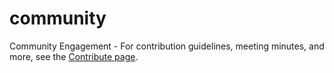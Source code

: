# community
Community Engagement - For contribution guidelines, meeting minutes, and more, see the [Contribute page](https://zowe.org/contribute).
